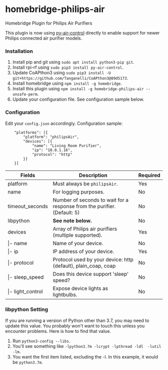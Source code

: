 # homebridge-philips-air
Homebridge Plugin for Philips Air Purifiers

This plugin is now using [py-air-control](https://github.com/rgerganov/py-air-control) directly to enable support for newer Philips connected air purifier models.

### Installation
1. Install pip and git using `sudo apt install python3-pip git`.
2. Install rpi-rf using `sudo pip3 install py-air-control`.
3. Update CoAPthon3 using `sudo pip3 install -U git+https://github.com/Tanganelli/CoAPthon3@89d5173`.
4. Install homebridge using `npm install -g homebridge`.
5. Install this plugin using `npm install -g homebridge-philips-air --unsafe-perm`.
6. Update your configuration file. See configuration sample below.

### Configuration
Edit your `config.json` accordingly. Configuration sample:
```
    "platforms": [{
        "platform": "philipsAir",
        "devices": [{
            "name": "Living Room Purifier",
            "ip": "10.0.1.16",
            "protocol": "http"
        }]
    }]
```

| Fields             | Description                                                                  | Required |
|--------------------|------------------------------------------------------------------------------|----------|
| platform           | Must always be `philipsAir`.                                                 | Yes      |
| name               | For logging purposes.                                                        | No       |
| timeout_seconds    | Number of seconds to wait for a response from the purifier. (Default: 5)     | No       |
| libpython          | **See note below.**                                                          | No       |
| devices            | Array of Philips air purifiers (multiple supported).                         | Yes      |
| \|- name           | Name of your device.                                                         | No       |
| \|- ip             | IP address of your device.                                                   | Yes      |
| \|- protocol       | Protocol used by your device: http (default), plain\_coap, coap              | No       |
| \|- sleep\_speed   | Does this device support 'sleep' speed?                                      | No       |
| \|- light\_control | Expose device lights as lightbulbs.                                          | No       |

### libpython Setting
If you are running a version of Python other than 3.7, you may need to update this value. You probably won't want to touch this unless you encounter problems. Here is how to find that value.
1. Run `python3-config --libs`.
2. You'll see something like `-lpython3.7m -lcrypt -lpthread -ldl  -lutil -lm`.
3. You want the first item listed, excluding the -l. In this example, it would be `python3.7m`.
